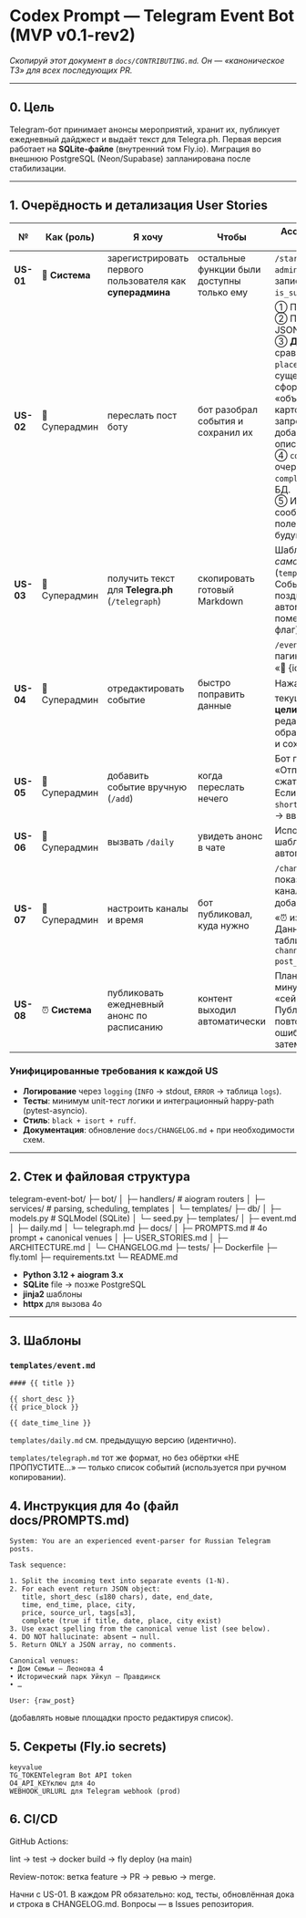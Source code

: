 # Codex Prompt — **Telegram Event Bot (MVP v0.1-rev2)**
_Скопируй этот документ в `docs/CONTRIBUTING.md`. Он — «каноническое ТЗ» для всех последующих PR._

---

## 0. Цель

Telegram-бот принимает анонсы мероприятий, хранит их, публикует ежедневный дайджест и выдаёт текст для Telegra.ph.
Первая версия работает на **SQLite-файле** (внутренний том Fly.io). Миграция во внешнюю PostgreSQL (Neon/Supabase) запланирована после стабилизации.

---

## 1. Очерёдность и детализация User Stories

| № | Как (роль) | Я хочу | Чтобы | Acceptance / бизнес-правила |
|---|------------|--------|-------|-----------------------------|
| **US-01** | 💼 **Система** | зарегистрировать первого пользователя как **суперадмина** | остальные функции были доступны только ему | `/start` → если таблица `admins` пуста → `user_id` записывается как `is_superadmin=True`. |
| **US-02** | 👤 Суперадмин | переслать пост боту | бот разобрал события и сохранил их | ① Передать текст → 4o.<br>② Получить массив JSON.<br>③ **Дедупликация**: сравнить `date(+time)` + `place` — если совпало с существующей записью, сформировать «объединённую» карточку (повторный запрос в 4o с добавлением старого описания).<br>④ `complete=false` → очередь модерации; `complete=true` → сразу в БД.<br>⑤ Исходное сырое сообщение сохраняем в поле `raw_text` (на будущее для Web UI). |
| **US-03** | 👤 Суперадмин | получить текст для **Telegra.ph** (`/telegraph`) | скопировать готовый Markdown | Шаблон *самостоятельный* (`templates/telegraph.md`).<br>События, созданные позднее 24 ч, автоматически помечаются `🚩` (красный флаг) перед заголовком. |
| **US-04** | 👤 Суперадмин | отредактировать событие | быстро поправить данные | `/events` → бот присылает пагинированный список: «🔹 {id} {title} ✏️».<br>Нажатие ✏️ → бот шлёт текущий JSON карточки **целиком**, админ редактирует, присылает обратно. Бот валидирует и сохраняет. |
| **US-05** | 👤 Суперадмин | добавить событие вручную (`/add`) | когда переслать нечего | Бот предлагает: «Отправить в LLM для сжатия? ✅/❌».<br>Если ✅ → 4o генерирует `short_desc` и теги; если ❌ → вводятся вручную. |
| **US-06** | 👤 Суперадмин | вызвать `/daily` | увидеть анонс в чате | Используется тот же шаблон, что и для автопубликации. |
| **US-07** | 👤 Суперадмин | настроить каналы и время | бот публиковал, куда нужно | `/channels` → бот показывает список каналов (кнопки «➕ добавить», «🗑️ удалить», «⏰ изменить время»). Данные хранятся в таблице `channels(chat_id, post_time)`. |
| **US-08** | ⏰ **Система** | публиковать ежедневный анонс по расписанию | контент выходил автоматически | Планировщик раз в минуту проверяет, «сейчас == post_time». Публикация → до 3 повторных попыток при ошибке HTTP-403/429, затем критичный лог. |

### Унифицированные требования к каждой US
- **Логирование** через `logging` (`INFO` → stdout, `ERROR` → таблица `logs`).
- **Тесты**: минимум unit-тест логики и интеграционный happy-path (pytest-asyncio).
- **Стиль**: `black + isort + ruff`.
- **Документация**: обновление `docs/CHANGELOG.md` + при необходимости схем.

---

## 2. Стек и файловая структура

telegram-event-bot/
├─ bot/
│ ├─ handlers/ # aiogram routers
│ ├─ services/ # parsing, scheduling, templates
│ └─ templates/
├─ db/
│ ├─ models.py # SQLModel (SQLite)
│ └─ seed.py
├─ templates/
│ ├─ event.md
│ ├─ daily.md
│ └─ telegraph.md
├─ docs/
│ ├─ PROMPTS.md # 4o prompt + canonical venues
│ ├─ USER_STORIES.md
│ ├─ ARCHITECTURE.md
│ └─ CHANGELOG.md
├─ tests/
├─ Dockerfile
├─ fly.toml
├─ requirements.txt
└─ README.md

* **Python 3.12  +  aiogram 3.x**  
* **SQLite** file → позже PostgreSQL  
* **jinja2** шаблоны  
* **httpx** для вызова 4o

---

## 3. Шаблоны

### `templates/event.md`
```
#### {{ title }}

{{ short_desc }}
{{ price_block }}

{{ date_time_line }}
```
`templates/daily.md`
см. предыдущую версию (идентично).

`templates/telegraph.md`
тот же формат, но без обёртки «НЕ ПРОПУСТИТЕ…» — только список событий (используется при ручном копировании).

## 4. Инструкция для 4o (файл docs/PROMPTS.md)
```
System: You are an experienced event-parser for Russian Telegram posts.

Task sequence:

1. Split the incoming text into separate events (1-N).
2. For each event return JSON object:
   title, short_desc (≤180 chars), date, end_date,
   time, end_time, place, city,
   price, source_url, tags[≤3],
   complete (true if title, date, place, city exist)
3. Use exact spelling from the canonical venue list (see below).
4. DO NOT hallucinate: absent → null.
5. Return ONLY a JSON array, no comments.

Canonical venues:
• Дом Семьи — Леонова 4
• Исторический парк Уйкул — Правдинск
• …

User: {raw_post}
```
(добавлять новые площадки просто редактируя список).

## 5. Секреты (Fly.io secrets)
```
keyvalue
TG_TOKENTelegram Bot API token
O4_API_KEYключ для 4o
WEBHOOK_URLURL для Telegram webhook (prod)
```

## 6. CI/CD
GitHub Actions:

lint → test → docker build → fly deploy (на main)

Review-поток: ветка feature → PR → ревью → merge.

Начни с US-01.
В каждом PR обязательно: код, тесты, обновлённая дока и строка в CHANGELOG.md.
Вопросы — в Issues репозитория.

